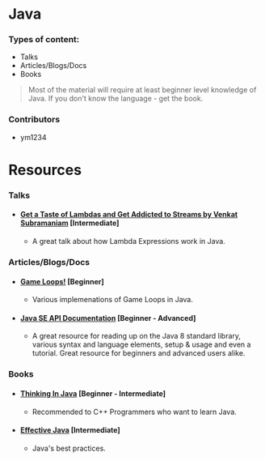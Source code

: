 # Java

### Types of content:

- Talks
- Articles/Blogs/Docs
- Books

> Most of the material will require at least beginner level knowledge of Java. If you don't know the language - get the book.

### Contributors 

- ym1234

# Resources

### Talks

- #### [Get a Taste of Lambdas and Get Addicted to Streams by Venkat Subramaniam](https://www.youtube.com/watch?v=1OpAgZvYXLQ) [Intermediate]
	- A great talk about how Lambda Expressions work in Java.


### Articles/Blogs/Docs 

- #### [Game Loops!](http://www.java-gaming.org/index.php?topic=24220.0) [Beginner]
	- Various implemenations of Game Loops in Java.

- #### [Java SE API Documentation](http://docs.oracle.com/javase/8/) [Beginner - Advanced]
	- A great resource for reading up on the Java 8 standard library, various syntax and language elements, setup & usage and even a tutorial. Great resource for beginners and advanced users alike.


### Books

- #### [Thinking In Java](https://www.amazon.com/Thinking-Java-4th-Bruce-Eckel/dp/0131872486) [Beginner - Intermediate]
	- Recommended to C++ Programmers who want to learn Java.

- #### [Effective Java](https://www.amazon.com/Effective-Java-2nd-Joshua-Bloch/dp/0321356683) [Intermediate]
	- Java's best practices.
